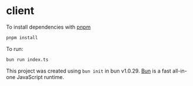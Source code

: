 # client

To install dependencies with [pnpm](https://pnpm.io/installation)

```bash
pnpm install
```

To run:

```bash
bun run index.ts
```

This project was created using `bun init` in bun v1.0.29. [Bun](https://bun.sh) is a fast all-in-one JavaScript runtime.
